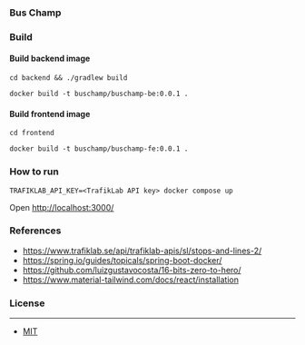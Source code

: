 ### Bus Champ


### Build

#### Build backend image
```
cd backend && ./gradlew build
```
```
docker build -t buschamp/buschamp-be:0.0.1 .
```
#### Build frontend image
```
cd frontend
```
```[docker-compose.yml](docker-compose.yml)
docker build -t buschamp/buschamp-fe:0.0.1 .
```

### How to run  
```
TRAFIKLAB_API_KEY=<TrafikLab API key> docker compose up
```

Open [http://localhost:3000/](http://localhost:3000/) 

### References

- https://www.trafiklab.se/api/trafiklab-apis/sl/stops-and-lines-2/
- https://spring.io/guides/topicals/spring-boot-docker/
- https://github.com/luizgustavocosta/16-bits-zero-to-hero/
- https://www.material-tailwind.com/docs/react/installation
### License
<hr>

+ [MIT](https://choosealicense.com/licenses/mit/)
